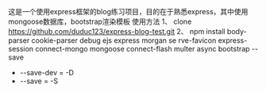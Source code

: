 这是一个使用express框架的blog练习项目，目的在于熟悉express，其中使用mongoose数据库，bootstrap渲染模板
使用方法
1、
clone https://github.com/duduc123/express-blog-test.git
2、
npm install body-parser  cookie-parser debug ejs express morgan se
rve-favicon express-session connect-mongo mongoose connect-flash multer async bootstrap --save

- --save-dev =  -D
- --save = -S
